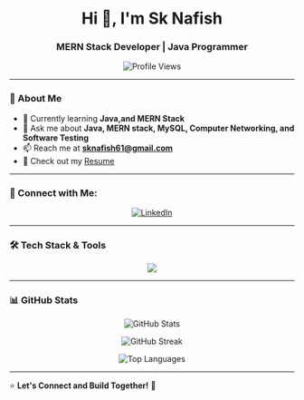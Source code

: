 <h1 align="center">Hi 👋, I'm Sk Nafish</h1>
<h3 align="center">MERN Stack Developer | Java Programmer</h3>

<p align="center"> <img src="https://komarev.com/ghpvc/?username=Nafish21&label=Profile%20Views&color=0e75b6&style=flat" alt="Profile Views" /> </p>

---

### 🚀 About Me
- 🌱 Currently learning **Java,and  MERN Stack**
- 💬 Ask me about **Java, MERN stack, MySQL, Computer Networking, and Software Testing**
- 📫 Reach me at **sknafish61@gmail.com**
- 📄 Check out my [Resume](https://drive.google.com/file/d/1TTM5K7daJUnoXuOWAsD2p1W5_I1dJKzd/view?usp=drive_link)

---

### 🔗 Connect with Me:
<p align="center">
  <a href="https://www.linkedin.com/in/pritam-kumar-patel-16aa68248/" target="_blank"><img src="https://img.shields.io/badge/LinkedIn-%230A66C2.svg?style=for-the-badge&logo=linkedin&logoColor=white" alt="LinkedIn" (https://www.linkedin.com/in/sk-nafish-2a7132260/) /></a>
</p>

---

### 🛠 Tech Stack & Tools
<p align="center">
  <img src="https://skillicons.dev/icons?i=html,css,js,react,nodejs,express,mongodb,mysql,java,c,git,postman,tailwind,bootstrap,docker" />
</p>

---

### 📊 GitHub Stats
<p align="center">
  <img src="https://github-readme-stats.vercel.app/api?username=Nafish21&show_icons=true&theme=radical" alt="GitHub Stats" />
</p>
<p align="center">
  <img src="https://github-readme-streak-stats.herokuapp.com/?user=Nafish21&theme=radical" alt="GitHub Streak" />
</p>
<p align="center">
  <img src="https://github-readme-stats.vercel.app/api/top-langs?username=Nafish21&layout=compact&theme=radical" alt="Top Languages" />
</p>

---

⭐️ **Let's Connect and Build Together!** 🚀
